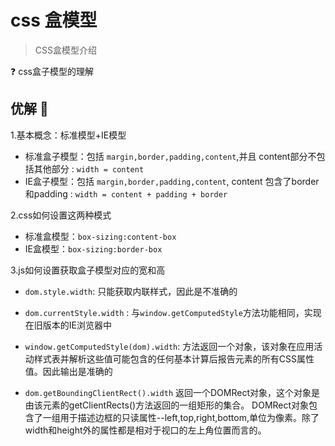 # css 盒模型

> CSS盒模型介绍

❓ css盒子模型的理解

## 优解 🚀

1.基本概念：标准模型+IE模型

- 标准盒子模型：包括 `margin,border,padding,content`,并且 content部分不包括其他部分 : `width = content`
- IE盒子模型：包括 `margin,border,padding,content`, content 包含了border和padding : `width = content + padding + border`

2.css如何设置这两种模式

- 标准盒模型：`box-sizing:content-box`
- IE盒模型：`box-sizing:border-box`

3.js如何设置获取盒子模型对应的宽和高

- `dom.style.width`:
只能获取内联样式，因此是不准确的

- `dom.currentStyle.width` :
与`window.getComputedStyle`方法功能相同，实现在旧版本的IE浏览器中

- `window.getComputedStyle(dom).width`:
方法返回一个对象，该对象在应用活动样式表并解析这些值可能包含的任何基本计算后报告元素的所有CSS属性值。因此输出是准确的

- `dom.getBoundingClientRect().width`
返回一个DOMRect对象，这个对象是由该元素的getClientRects()方法返回的一组矩形的集合。
DOMRect对象包含了一组用于描述边框的只读属性--left,top,right,bottom,单位为像素。除了width和height外的属性都是相对于视口的左上角位置而言的。
